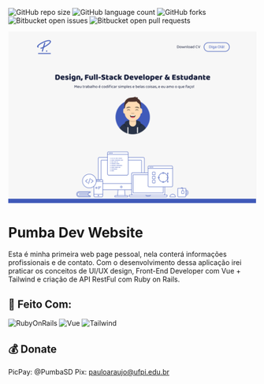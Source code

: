 ![GitHub repo size](https://img.shields.io/github/repo-size/pumba-dev/pumba-dev-website?style=for-the-badge)
![GitHub language count](https://img.shields.io/github/languages/count/pumba-dev/pumba-dev-website?style=for-the-badge)
![GitHub forks](https://img.shields.io/github/forks/pumba-dev/pumba-dev-website?style=for-the-badge)
![Bitbucket open issues](https://img.shields.io/bitbucket/issues/pumba-dev/pumba-dev-website?style=for-the-badge)
![Bitbucket open pull requests](https://img.shields.io/github/issues-pr/pumba-dev/pumba-dev-website?style=for-the-badge)

<img src="landing-page-prototype.png" alt="Página Inicial da Aplicação Web">

# Pumba Dev Website

Esta é minha primeira web page pessoal, nela conterá informações profissionais e de contato. Com o desenvolvimento dessa aplicação irei praticar os conceitos de UI/UX design, Front-End Developer com Vue + Tailwind e criação de API RestFul com Ruby on Rails.

## 🔧 Feito Com:
![RubyOnRails](https://img.shields.io/badge/Ruby_on_Rails-CC0000?style=for-the-badge&logo=ruby-on-rails&logoColor=white)
![Vue](https://img.shields.io/badge/Vue.js-35495E?style=for-the-badge&logo=vue.js&logoColor=4FC08D)
![Tailwind](https://img.shields.io/badge/Tailwind_CSS-38B2AC?style=for-the-badge&logo=tailwind-css&logoColor=white)

## 💰 Donate
PicPay: @PumbaSD
Pix: pauloaraujo@ufpi.edu.br
